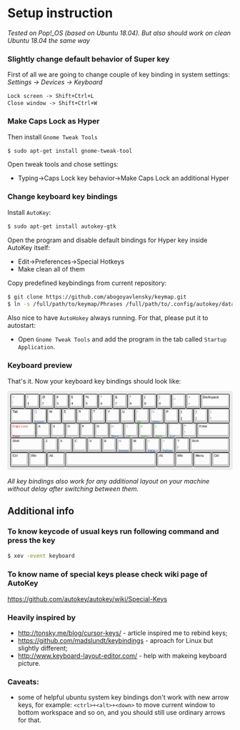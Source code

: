 # Setup instruction

*Tested on Pop!_OS (based on Ubuntu 18.04). But also should work
on clean Ubuntu 18.04 the same way*

### Slightly change default behavior of Super key

First of all we are going to change couple of key binding in system settings:
*Settings -> Devices -> Keyboard*

```
Lock screen -> Shift+Ctrl+L
Close window -> Shift+Ctrl+W
```

### Make Caps Lock as Hyper

Then install `Gnome Tweak Tools`

```bash
$ sudo apt-get install gnome-tweak-tool
```

Open tweak tools and chose settings:

* Typing->Caps Lock key behavior->Make Caps Lock an additional Hyper

### Change keyboard key bindings

Install `AutoKey`:

```bash
$ sudo apt-get install autokey-gtk
```

Open the program and disable default bindings for Hyper key inside AutoKey
itself:

* Edit->Preferences->Special Hotkeys
* Make clean all of them

Copy predefined keybindings from current repository:

```bash
$ git clone https://github.com/abogoyavlensky/keymap.git
$ ln -s /full/path/to/keymap/Phrases /full/path/to/.config/autokey/data/Phrases
```

Also nice to have `AutoHokey` always running. For that, please put it to
autostart:

* Open `Gnome Tweak Tools` and add the program in the tab called
`Startup Application`.

### Keyboard preview

That's it. Now your keyboard key bindings should look like:

![Keyboard preview](keyboard.png?raw=true "Title")

*All key bindings also work for any additional layout on your machine
without delay after switching between them.*

## Additional info

### To know keycode of usual keys run following command and press the key

```bash
$ xev -event keyboard
```

### To know name of special keys please check wiki page of AutoKey

https://github.com/autokey/autokey/wiki/Special-Keys

### Heavily inspired by

* http://tonsky.me/blog/cursor-keys/ - article inspired me to rebind keys;
* https://github.com/madslundt/keybindings - aproach for Linux but slightly
different;
* http://www.keyboard-layout-editor.com/ - help with makeing keyboard picture.

### Caveats:

* some of helpful ubuntu system key bindings don't work with new arrow
keys, for example: `<ctrl>+<alt>+<down>` to move current window to bottom
workspace and so on, and you should still use ordinary arrows for that.
